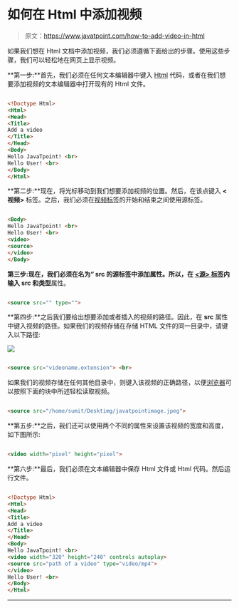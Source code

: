 # 如何在 Html 中添加视频

> 原文：<https://www.javatpoint.com/how-to-add-video-in-html>

如果我们想在 Html 文档中添加视频，我们必须遵循下面给出的步骤。使用这些步骤，我们可以轻松地在网页上显示视频。

**第一步:**首先，我们必须在任何文本编辑器中键入 [Html](https://www.javatpoint.com/html-tutorial) 代码，或者在我们想要添加视频的文本编辑器中打开现有的 Html 文件。

```html

<!Doctype Html>
<Html>   
<Head>    
<Title>   
Add a video
</Title>
</Head>
<Body>
Hello JavaTpoint! <br>
Hello User! <br> 
</Body>
</Html>

```

**第二步:**现在，将光标移动到我们想要添加视频的位置。然后，在该点键入 **<视频>** 标签。之后，我们必须在[视频标签](https://www.javatpoint.com/html-video)的开始和结束之间使用源标签。

```html

<Body>
Hello JavaTpoint! <br>
Hello User! <br> 
<video>
<source>
</video>
</Body>

```

**第三步:**现在，我们必须在名为“ **src** 的源标签中添加属性。所以，在 [**<源>** 标签](https://www.javatpoint.com/html-source-tag)内输入 **src** 和**类型**属性。

```html

<source src="" type="">

```

**第四步:**之后我们要给出想要添加或者插入的视频的路径。因此，在 **src** 属性中键入视频的路径。如果我们的视频存储在存储 HTML 文件的同一目录中，请键入以下路径:

<img src = " video name . extension ">

```html

<source src="videoname.extension"> <br>

```

如果我们的视频存储在任何其他目录中，则键入该视频的正确路径，以便[浏览器](https://www.javatpoint.com/browsers)可以按照下面的块中所述轻松读取视频。

```html

<source src="/home/sumit/Desktimg/javatpointimage.jpeg"> 

```

**第五步:**之后，我们还可以使用两个不同的属性来设置该视频的宽度和高度，如下图所示:

```html

<video width="pixel" height="pixel">

```

**第六步:**最后，我们必须在文本编辑器中保存 Html 文件或 Html 代码。然后运行文件。

```html

<!Doctype Html>
<Html>   
<Head>    
<Title>   
Add a video
</Title>
</Head>
<Body>
Hello JavaTpoint! <br>
<video width="320" height="240" controls autoplay>
<source src="path of a video" type="video/mp4">
</video>
Hello User! <br> 
</Body>
</Html>

```

* * *